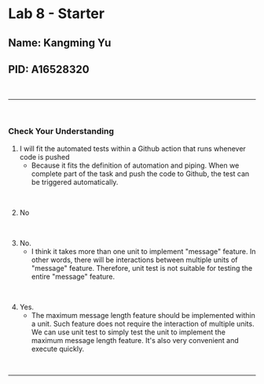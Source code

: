# Lab 8 - Starter

## Name: Kangming Yu
## PID: A16528320

<br />
<hr />
<br />

### Check Your Understanding
1. I will fit the automated tests within a Github action that runs whenever code is pushed 
    - Because it fits the definition of automation and piping. When we complete part of the task and push the code to Github, the test can be triggered automatically.

<br />

2. No

 <br />

3. No. 
    - I think it takes more than one unit to implement "message" feature. In other words, there will be interactions between multiple units of "message" feature. Therefore, unit test is not suitable for testing the entire "message" feature.

<br />

4. Yes.
    - The maximum message length feature should be implemented within a unit. Such feature does not require the interaction of multiple units. We can use unit test to simply test the unit to implement the maximum message length feature. It's also very convenient and execute quickly.

<br />
<hr />
<br />
